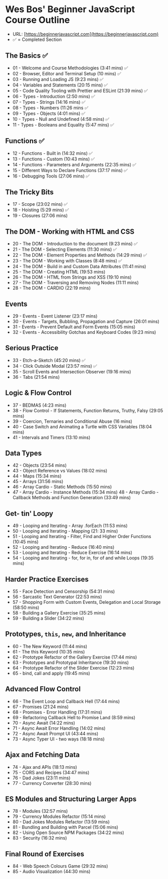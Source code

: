 # Wes Bos' Beginner JavaScript Course Outline

- URL: [https://beginnerjavascript.com](https://beginnerjavascript.com)
- ✅ = Completed Section

## The Basics ✅

- 01 - Welcome and Course Methodologies (3:41 mins) ✅
- 02 - Browser, Editor and Terminal Setup (10 mins) ✅
- 03 - Running and Loading JS (9:23 mins) ✅
- 04 - Variables and Statements (20:15 mins) ✅
- 05 - Code Quality Tooling with Prettier and ESLint (21:39 mins) ✅
- 06 - Types - Introduction (2:50 mins) ✅
- 07 - Types - Strings (14:16 mins) ✅
- 08 - Types - Numbers (11:26 mins ✅
- 09 - Types - Objects (4:01 mins) ✅
- 10 - Types - Null and Undefined (4:58 mins) ✅
- 11 - Types - Booleans and Equality (5:47 mins) ✅

## Functions ✅

- 12 - Functions - Built in (14:32 mins) ✅
- 13 - Functions - Custom (10:43 mins) ✅
- 14 - Functions - Parameters and Arguments (22:35 mins) ✅
- 15 - Different Ways to Declare Functions (37:17 mins) ✅
- 16 - Debugging Tools (27:06 mins) ✅

## The Tricky Bits

- 17 - Scope (23:02 mins) ✅
- 18 - Hoisting (5:29 mins) ✅
- 19 - Closures (27:06 mins)

## The DOM - Working with HTML and CSS

- 20 - The DOM - Introduction to the document (9:23 mins) ✅
- 21 - The DOM - Selecting Elements (11:30 mins) ✅
- 22 - The DOM - Element Properties and Methods (14:29 mins) ✅
- 23 - The DOM - Working with Classes (8:48 mins) ✅
- 24 - The DOM - Build in and Custom Data Attributes (11:41 mins)
- 25 - The DOM - Creating HTML (19:53 mins)
- 26 - The DOM - HTML from Strings and XSS (19:10 mins)
- 27 - The DOM - Traversing and Removing Nodes (11:11 mins)
- 28 - The DOM - CARDIO (22:19 mins)

## Events

- 29 - Events - Event Listener (23:17 mins)
- 30 - Events - Targets, Bubbling, Propagation and Capture (26:01 mins)
- 31 - Events - Prevent Default and Form Events (15:05 mins)
- 32 - Events - Accessibility Gotchas and Keyboard Codes (9:23 mins)

## Serious Practice

- 33 - Etch-a-Sketch (45:20 mins) ✅
- 34 - Click Outside Modal (23:57 mins) ✅
- 35 - Scroll Events and Intersection Observer (19:16 mins)
- 36 - Tabs (21:54 mins)

## Logic & Flow Control

- 37 - BEDMAS (4:23 mins)
- 38 - Flow Control - If Statements, Function Returns, Truthy, Falsy (29:05 mins)
- 39 - Coercion, Ternaries and Conditional Abuse (16 mins)
- 40 - Case Switch and Animating a Turtle with CSS Variables (18:04 mins)
- 41 - Intervals and Timers (13:10 mins)

## Data Types

- 42 - Objects (23:54 mins)
- 43 - Object Reference vs Values (18:02 mins)
- 44 - Maps (15:34 mins)
- 45 - Arrays (31:56 mins)
- 46 - Array Cardio - Static Methods (15:50 mins)
- 47 - Array Cardio - Instance Methods (15:34 mins)
  48 - Array Cardio - Callback Methods and Function Generation (33:49 mins)

## Get- tin' Loopy

- 49 - Looping and Iterating - Array .forEach (11:53 mins)
- 50 - Looping and Iterating - Mapping (21: 33 mins)
- 51 - Looping and Iterating - Filter, Find and Higher Order Functions (10:45 mins)
- 52 - Looping and Iterating - Reduce (16:40 mins)
- 53 - Looping and Iterating - Reduce Exercise (16:14 mins)
- 54 - Looping and Iterating - for, for in, for of and while Loops (19:35 mins)

## Harder Practice Exercises

- 55 - Face Detection and Censorship (54:31 mins)
- 56 - Sarcastic Text Generator (22:53 mins)
- 57 - Shopping Form with Custom Events, Delegation and Local Storage (58:50 mins)
- 58 - Building a Gallery Exercise (35:25 mins)
- 59 - Building a Slider (34:22 mins)

## Prototypes, `this`, `new`, and Inheritance

- 60 - The New Keyword (11:44 mins)
- 61 - The this Keyword (10:35 mins)
- 62 - Prototype Refactor of the Gallery Exercise (17:44 mins)
- 63 - Prototypes and Prototypal Inheritance (19:30 mins)
- 64 - Prototype Refactor of the Slider Exercise (12:23 mins)
- 65 - bind, call and apply (19:45 mins)

## Advanced Flow Control

- 66 - The Event Loop and Callback Hell (17:44 mins)
- 67 - Promises (21:24 mins)
- 68 - Promises - Error Handling (17:31 mins)
- 69 - Refactoring Callback Hell to Promise Land (8:59 mins)
- 70 - Async Await (14:22 mins)
- 71 - Async Await Error Handling (14:02 mins)
- 72 - Async Await Prompt UI (43:44 mins)
- 73 - Async Typer UI - two ways (18:18 mins)

## Ajax and Fetching Data

- 74 - Ajax and APIs (18:13 mins)
- 75 - CORS and Recipes (34:47 mins)
- 76 - Dad Jokes (23:11 mins)
- 77 - Currency Converter (28:30 mins)

## ES Modules and Structuring Larger Apps

- 78 - Modules (32:57 mins)
- 79 - Currency Modules Refactor (15:14 mins)
- 80 - Dad Jokes Modules Refactor (13:59 mins)
- 81 - Bundling and Building with Parcel (15:06 mins)
- 82 - Using Open Source NPM Packages (34:22 mins)
- 83 - Security (16:32 mins)

## Final Round of Exercises

- 84 - Web Speech Colours Game (29:32 mins)
- 85 - Audio Visualization (44:30 mins)
